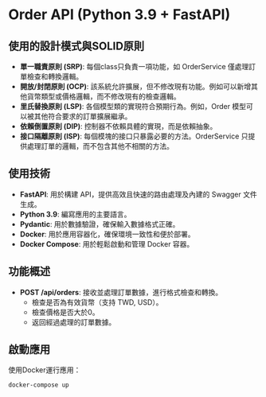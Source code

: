 # Order API (Python 3.9 + FastAPI)

## 使用的設計模式與SOLID原則

- **單一職責原則 (SRP)**: 每個class只負責一項功能，如 OrderService 僅處理訂單檢查和轉換邏輯。
- **開放/封閉原則 (OCP)**: 該系統允許擴展，但不修改現有功能。例如可以新增其他貨幣類型或價格邏輯，而不修改現有的檢查邏輯。
- **里氏替換原則 (LSP)**: 各個模型類的實現符合預期行為。例如，Order 模型可以被其他符合要求的訂單擴展繼承。
- **依賴倒置原則 (DIP)**: 控制器不依賴具體的實現，而是依賴抽象。
- **接口隔離原則 (ISP)**: 每個模塊的接口只暴露必要的方法。OrderService 只提供處理訂單的邏輯，而不包含其他不相關的方法。

## 使用技術

- **FastAPI**: 用於構建 API，提供高效且快速的路由處理及內建的 Swagger 文件生成。
- **Python 3.9**: 編寫應用的主要語言。
- **Pydantic**: 用於數據驗證，確保輸入數據格式正確。
- **Docker**: 用於應用容器化，確保環境一致性和便於部署。
- **Docker Compose**: 用於輕鬆啟動和管理 Docker 容器。

## 功能概述

- **POST /api/orders**: 接收並處理訂單數據，進行格式檢查和轉換。
  - 檢查是否為有效貨幣（支持 TWD, USD）。
  - 檢查價格是否大於0。
  - 返回經過處理的訂單數據。
    
    
## 啟動應用

使用Docker運行應用：

```bash
docker-compose up
